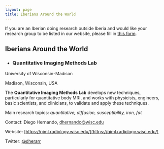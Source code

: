 ```yaml
---
layout: page
title: Iberians Around the World
---
```


If you are an Iberian doing research outside Iberia and would like your research group to be listed in our website, please fill in <a href="https://forms.gle/X3XvHLDNbY7jF1QX6" target="_blank">this form</a>.

## Iberians Around the World

* ### Quantitative Imaging Methods Lab
University of Wisconsin-Madison

Madison, Wisconsin, USA

The **Quantitative Imaging Methods Lab** develops new techniques, particularly for quantitative body MRI, and works with physicists, engineers, basic scientists, and clinicians, to validate and apply these techniques.

Main research topics: *quantitative, diffusion, susceptibility, iron, fat*

Contact: Diego Hernando, [dhernando@wisc.edu](mailto:dhernando@wisc.edu)

Website: [https://qiml.radiology.wisc.edu/](https://qiml.radiology.wisc.edu/)

Twitter: [@dherarr](https://twitter.com/dherarr)

